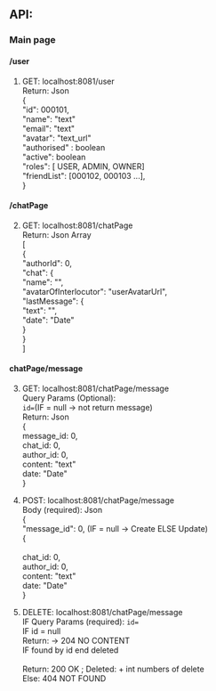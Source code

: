 

<h2>API:</h2>

<h3>Main page</h3>

<h4>/user</h4>


1. GET: localhost:8081/user
   </br>Return: Json
   </br>{
   </br>"id": 000101,
   </br>"name": "text"
   </br>"email": "text"
    </br>"avatar": "text_url"
    </br>"authorised" : boolean
   </br>"active": boolean
   </br>"roles": [ USER, ADMIN, OWNER]
   </br>"friendList": [000102, 000103 ...],
   </br>}

<h4>/chatPage</h4>

2. GET: localhost:8081/chatPage
   </br>Return: Json Array
   </br>[
   </br>{
   </br>"authorId": 0,
   </br>"chat": {
   </br>"name": "",
   </br>"avatarOfInterlocutor": "userAvatarUrl",
   </br>"lastMessage": {
   </br>"text": "",
   </br>"date": "Date"
   </br>}
   </br>}
   </br>]


<h4>chatPage/message</h4>

3. GET: localhost:8081/chatPage/message
   </br>Query Params (Optional):
   </br> <code>id=</code>(IF = null -> not return message)
   </br>Return: Json 
   </br>{
   </br>message_id: 0,
   </br>chat_id: 0,
    </br>author_id: 0,
    </br>content: "text"
    </br>date: "Date"
    </br>}

4. POST: localhost:8081/chatPage/message
   </br>Body (required): Json
   </br>{
   </br>"message_id": 0, (IF = null -> Create ELSE Update)
   </br>{   
   </br>chat_id: 0,
   </br>author_id: 0,
   </br>content: "text"
   </br>date: "Date"
   </br>}


5. DELETE: localhost:8081/chatPage/message
    </br>IF Query Params (required): <code>id=</code>
    </br>IF id = null
    </br>Return: -> 204 NO CONTENT
    </br>IF found by id end deleted   
    </br>Return: 200 OK ; Deleted: + int numbers of delete
    </br>Else: 404 NOT FOUND




